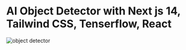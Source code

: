 # AI Object Detector with Next js 14, Tailwind CSS, Tenserflow, React


![object detector](https://github.com/piyush-eon/nextjs-ai-object-detection/assets/51760520/be2d9e63-bacd-4cae-bf0e-f3728761d678)
